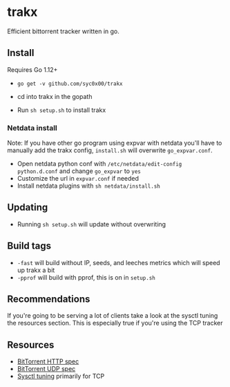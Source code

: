 # trakx

Efficient bittorrent tracker written in go.

## Install

Requires Go 1.12+

* `go get -v github.com/syc0x00/trakx`

* cd into trakx in the gopath
* Run `sh setup.sh` to install trakx

### Netdata install

Note: If you have other go program using expvar with netdata you'll have to manually add the trakx config, `install.sh` will overwrite `go_expvar.conf`.

* Open netdata python conf with `/etc/netdata/edit-config python.d.conf` and change `go_expvar` to `yes`
* Customize the url in `expvar.conf` if needed
* Install netdata plugins with `sh netdata/install.sh`

## Updating

* Running `sh setup.sh` will update without overwriting

## Build tags

* `-fast` will build without IP, seeds, and leeches metrics which will speed up trakx a bit
* `-pprof` will build with pprof, this is on in `setup.sh`

## Recommendations

If you're going to be serving a lot of clients take a look at the sysctl tuning the resources section. This is especially true if you're using the TCP tracker

## Resources

* [BitTorrent HTTP spec](https://wiki.theory.org/index.php/BitTorrentSpecification)
* [BitTorrent UDP spec](https://www.libtorrent.org/udp_tracker_protocol.html)
* [Sysctl tuning](https://wiki.mikejung.biz/Sysctl_tweaks) primarily for TCP

